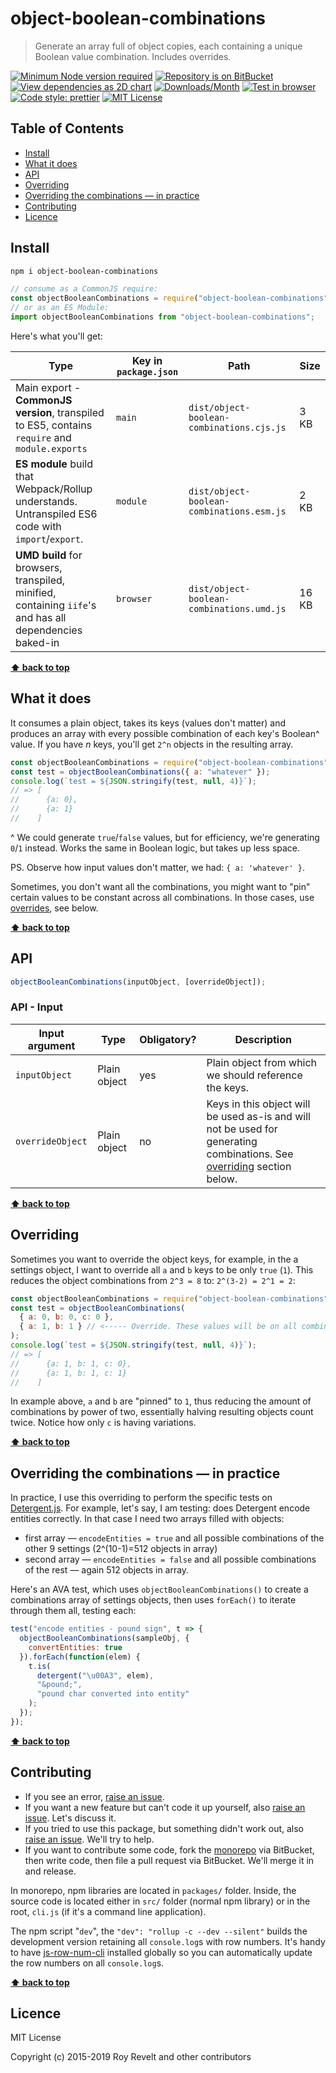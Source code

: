 # object-boolean-combinations

> Generate an array full of object copies, each containing a unique Boolean value combination. Includes overrides.

[![Minimum Node version required][node-img]][node-url]
[![Repository is on BitBucket][bitbucket-img]][bitbucket-url]
[![View dependencies as 2D chart][deps2d-img]][deps2d-url]
[![Downloads/Month][downloads-img]][downloads-url]
[![Test in browser][runkit-img]][runkit-url]
[![Code style: prettier][prettier-img]][prettier-url]
[![MIT License][license-img]][license-url]

## Table of Contents

- [Install](#markdown-header-install)
- [What it does](#markdown-header-what-it-does)
- [API](#markdown-header-api)
- [Overriding](#markdown-header-overriding)
- [Overriding the combinations — in practice](#markdown-header-overriding-the-combinations-in-practice)
- [Contributing](#markdown-header-contributing)
- [Licence](#markdown-header-licence)

## Install

```sh
npm i object-boolean-combinations
```

```js
// consume as a CommonJS require:
const objectBooleanCombinations = require("object-boolean-combinations");
// or as an ES Module:
import objectBooleanCombinations from "object-boolean-combinations";
```

Here's what you'll get:

| Type                                                                                                    | Key in `package.json` | Path                                      | Size  |
| ------------------------------------------------------------------------------------------------------- | --------------------- | ----------------------------------------- | ----- |
| Main export - **CommonJS version**, transpiled to ES5, contains `require` and `module.exports`          | `main`                | `dist/object-boolean-combinations.cjs.js` | 3 KB  |
| **ES module** build that Webpack/Rollup understands. Untranspiled ES6 code with `import`/`export`.      | `module`              | `dist/object-boolean-combinations.esm.js` | 2 KB  |
| **UMD build** for browsers, transpiled, minified, containing `iife`'s and has all dependencies baked-in | `browser`             | `dist/object-boolean-combinations.umd.js` | 16 KB |

**[⬆ back to top](#markdown-header-object-boolean-combinations)**

## What it does

It consumes a plain object, takes its keys (values don't matter) and produces an array with every possible combination of each key's Boolean^ value. If you have _n_ keys, you'll get `2^n` objects in the resulting array.

```js
const objectBooleanCombinations = require("object-boolean-combinations");
const test = objectBooleanCombinations({ a: "whatever" });
console.log(`test = ${JSON.stringify(test, null, 4)}`);
// => [
//      {a: 0},
//      {a: 1}
//    ]
```

^ We could generate `true`/`false` values, but for efficiency, we're generating `0`/`1` instead. Works the same in Boolean logic, but takes up less space.

PS. Observe how input values don't matter, we had: `{ a: 'whatever' }`.

Sometimes, you don't want all the combinations, you might want to "pin" certain values to be constant across all combinations. In those cases, use [overrides](#overriding), see below.

**[⬆ back to top](#markdown-header-object-boolean-combinations)**

## API

```javascript
objectBooleanCombinations(inputObject, [overrideObject]);
```

### API - Input

| Input argument   | Type         | Obligatory? | Description                                                                                                                           |
| ---------------- | ------------ | ----------- | ------------------------------------------------------------------------------------------------------------------------------------- |
| `inputObject`    | Plain object | yes         | Plain object from which we should reference the keys.                                                                                 |
| `overrideObject` | Plain object | no          | Keys in this object will be used as-is and will not be used for generating combinations. See [overriding](#overriding) section below. |

**[⬆ back to top](#markdown-header-object-boolean-combinations)**

## Overriding

Sometimes you want to override the object keys, for example, in the a settings object, I want to override all `a` and `b` keys to be only `true` (`1`). This reduces the object combinations from `2^3 = 8` to: `2^(3-2) = 2^1 = 2`:

```js
const objectBooleanCombinations = require("object-boolean-combinations");
const test = objectBooleanCombinations(
  { a: 0, b: 0, c: 0 },
  { a: 1, b: 1 } // <----- Override. These values will be on all combinations.
);
console.log(`test = ${JSON.stringify(test, null, 4)}`);
// => [
//      {a: 1, b: 1, c: 0},
//      {a: 1, b: 1, c: 1}
//    ]
```

In example above, `a` and `b` are "pinned" to `1`, thus reducing the amount of combinations by power of two, essentially halving resulting objects count twice. Notice how only `c` is having variations.

**[⬆ back to top](#markdown-header-object-boolean-combinations)**

## Overriding the combinations — in practice

In practice, I use this overriding to perform the specific tests on [Detergent.js](https://bitbucket.org/codsen/detergent). For example, let's say, I am testing: does Detergent encode entities correctly. In that case I need two arrays filled with objects:

- first array — `encodeEntities = true` and all possible combinations of the other 9 settings (2^(10-1)=512 objects in array)
- second array — `encodeEntities = false` and all possible combinations of the rest — again 512 objects in array.

Here's an AVA test, which uses `objectBooleanCombinations()` to create a combinations array of settings objects, then uses `forEach()` to iterate through them all, testing each:

```js
test("encode entities - pound sign", t => {
  objectBooleanCombinations(sampleObj, {
    convertEntities: true
  }).forEach(function(elem) {
    t.is(
      detergent("\u00A3", elem),
      "&pound;",
      "pound char converted into entity"
    );
  });
});
```

**[⬆ back to top](#markdown-header-object-boolean-combinations)**

## Contributing

- If you see an error, [raise an issue](https://bitbucket.org/codsen/codsen/issues/new?title=object-boolean-combinations%20package%20-%20put%20title%20here).
- If you want a new feature but can't code it up yourself, also [raise an issue](https://bitbucket.org/codsen/codsen/issues/new?title=object-boolean-combinations%20package%20-%20put%20title%20here). Let's discuss it.
- If you tried to use this package, but something didn't work out, also [raise an issue](https://bitbucket.org/codsen/codsen/issues/new?title=object-boolean-combinations%20package%20-%20put%20title%20here). We'll try to help.
- If you want to contribute some code, fork the [monorepo](https://bitbucket.org/codsen/codsen/src/) via BitBucket, then write code, then file a pull request via BitBucket. We'll merge it in and release.

In monorepo, npm libraries are located in `packages/` folder. Inside, the source code is located either in `src/` folder (normal npm library) or in the root, `cli.js` (if it's a command line application).

The npm script "`dev`", the `"dev": "rollup -c --dev --silent"` builds the development version retaining all `console.log`s with row numbers. It's handy to have [js-row-num-cli](https://www.npmjs.com/package/js-row-num-cli) installed globally so you can automatically update the row numbers on all `console.log`s.

**[⬆ back to top](#markdown-header-object-boolean-combinations)**

## Licence

MIT License

Copyright (c) 2015-2019 Roy Revelt and other contributors

[node-img]: https://img.shields.io/node/v/object-boolean-combinations.svg?style=flat-square&label=works%20on%20node
[node-url]: https://www.npmjs.com/package/object-boolean-combinations
[bitbucket-img]: https://img.shields.io/badge/repo-on%20BitBucket-brightgreen.svg?style=flat-square
[bitbucket-url]: https://bitbucket.org/codsen/codsen/src/master/packages/object-boolean-combinations
[deps2d-img]: https://img.shields.io/badge/deps%20in%202D-see_here-08f0fd.svg?style=flat-square
[deps2d-url]: http://npm.anvaka.com/#/view/2d/object-boolean-combinations
[downloads-img]: https://img.shields.io/npm/dm/object-boolean-combinations.svg?style=flat-square
[downloads-url]: https://npmcharts.com/compare/object-boolean-combinations
[runkit-img]: https://img.shields.io/badge/runkit-test_in_browser-a853ff.svg?style=flat-square
[runkit-url]: https://npm.runkit.com/object-boolean-combinations
[prettier-img]: https://img.shields.io/badge/code_style-prettier-ff69b4.svg?style=flat-square
[prettier-url]: https://prettier.io
[license-img]: https://img.shields.io/badge/licence-MIT-51c838.svg?style=flat-square
[license-url]: https://bitbucket.org/codsen/codsen/src/master/packages/object-boolean-combinations

